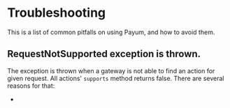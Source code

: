 # Troubleshooting

This is a list of common pitfalls on using Payum, and how to avoid them.

## RequestNotSupported exception is thrown.

The exception is thrown when a gateway is not able to find an action for given request.
All actions' `supports` method returns false. There are several reasons for that:

*